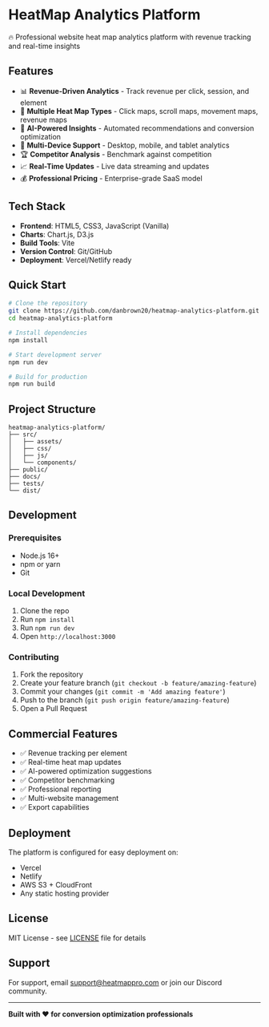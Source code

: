 # HeatMap Analytics Platform

🔥 Professional website heat map analytics platform with revenue tracking and real-time insights

## Features

- 📊 **Revenue-Driven Analytics** - Track revenue per click, session, and element
- 🎯 **Multiple Heat Map Types** - Click maps, scroll maps, movement maps, revenue maps
- 🤖 **AI-Powered Insights** - Automated recommendations and conversion optimization
- 📱 **Multi-Device Support** - Desktop, mobile, and tablet analytics
- 🏆 **Competitor Analysis** - Benchmark against competition
- 📈 **Real-Time Updates** - Live data streaming and updates
- 💰 **Professional Pricing** - Enterprise-grade SaaS model

## Tech Stack

- **Frontend**: HTML5, CSS3, JavaScript (Vanilla)
- **Charts**: Chart.js, D3.js
- **Build Tools**: Vite
- **Version Control**: Git/GitHub
- **Deployment**: Vercel/Netlify ready

## Quick Start

```bash
# Clone the repository
git clone https://github.com/danbrown20/heatmap-analytics-platform.git
cd heatmap-analytics-platform

# Install dependencies
npm install

# Start development server
npm run dev

# Build for production
npm run build
```

## Project Structure

```
heatmap-analytics-platform/
├── src/
│   ├── assets/
│   ├── css/
│   ├── js/
│   └── components/
├── public/
├── docs/
├── tests/
└── dist/
```

## Development

### Prerequisites
- Node.js 16+
- npm or yarn
- Git

### Local Development
1. Clone the repo
2. Run `npm install`
3. Run `npm run dev`
4. Open `http://localhost:3000`

### Contributing
1. Fork the repository
2. Create your feature branch (`git checkout -b feature/amazing-feature`)
3. Commit your changes (`git commit -m 'Add amazing feature'`)
4. Push to the branch (`git push origin feature/amazing-feature`)
5. Open a Pull Request

## Commercial Features

- ✅ Revenue tracking per element
- ✅ Real-time heat map updates
- ✅ AI-powered optimization suggestions
- ✅ Competitor benchmarking
- ✅ Professional reporting
- ✅ Multi-website management
- ✅ Export capabilities

## Deployment

The platform is configured for easy deployment on:
- Vercel
- Netlify
- AWS S3 + CloudFront
- Any static hosting provider

## License

MIT License - see [LICENSE](LICENSE) file for details

## Support

For support, email support@heatmappro.com or join our Discord community.

---

**Built with ❤️ for conversion optimization professionals**
